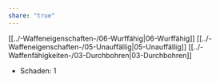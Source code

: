 ```yaml
---
share: "true"
---
```

[[../-Waffeneigenschaften-/06-Wurffähig|06-Wurffähig]] [[../-Waffeneigenschaften-/05-Unauffällig|05-Unauffällig]] [[../-Waffenfähigkeiten-/03-Durchbohren|03-Durchbohren]]  
  
- Schaden: 1